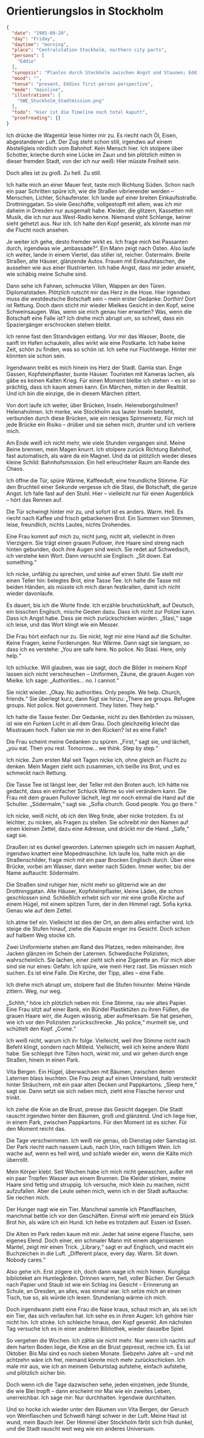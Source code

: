 
# Orientierungslos in Stockholm

```json
{
  "date": "1985-09-20",
  "day": "Friday",
  "daytime": "morning",
  "place": "Centralstation Stockholm, northern city parts",
  "persons": [
    "Eddie"
  ],
  "synopsis": "Planlos durch Stockholm zwischen Angst und Staunen; Eddie meidet die Botschaften, irrt durch die Stadt und findet in der Bahnhofsmission Wärme und erste Hilfe – ein vorsichtiger Anker in der Fremde.",
  "mood": "",
  "tense": "present, Eddies first-person perspective",
  "mode": "mainline",
  "illustrations": [
    "SWE_Stockholm_Stadtmission.png"
  ],
  "todo": "Hier ist die Timeline noch total kaputt",
  "proofreading": {}
}
```

Ich drücke die Wagentür leise hinter mir zu. Es riecht nach Öl, Eisen,
abgestandener Luft. Der Zug steht schon still, irgendwo auf einem Abstellgleis
nördlich vom Bahnhof. Kein Mensch hier. Ich stolpere über Schotter, krieche
durch eine Lücke im Zaun und bin plötzlich mitten in dieser fremden Stadt, von
der ich nur weiß: Hier müsste Freiheit sein.

Doch alles ist zu groß. Zu hell. Zu still.

Ich halte mich an einer Mauer fest, taste mich Richtung Süden. Schon nach ein
paar Schritten spüre ich, wie die Straßen vibrierender werden – Menschen,
Lichter, Schaufenster. Ich lande auf einer breiten Einkaufsstraße.
Drottninggatan. So viele Geschäfte, vollgestopft mit allem, was ich mir daheim
in Dresden nur ausgemalt habe. Kleider, die glitzern, Kassetten mit Musik, die
ich nur aus West-Radio kenne. Niemand steht Schlange, keiner sieht gehetzt aus.
Nur ich. Ich halte den Kopf gesenkt, als könnte man mir die Flucht noch ansehen.

Je weiter ich gehe, desto fremder wirkt es. Ich frage mich bei Passanten durch,
irgendwas wie „ambassade?“. Ein Mann zeigt nach Osten. Also laufe ich weiter,
lande in einem Viertel, das stiller ist, reicher. Östermalm. Breite Straßen,
alte Häuser, glänzende Autos. Frauen mit Einkaufstaschen, die aussehen wie aus
einer Illustrierten. Ich habe Angst, dass mir jeder ansieht, wie schäbig meine
Schuhe sind.

Dann sehe ich Fahnen, schmucke Villen, Wappen an den Türen. Diplomatstaden.
Plötzlich rutscht mir das Herz in die Hose. Hier irgendwo muss die westdeutsche
Botschaft sein – mein erster Gedanke: Dorthin! Dort ist Rettung. Doch dann
sticht mir wieder Mielkes Gesicht in den Kopf, seine Schweinsaugen. Was, wenn
sie mich genau hier erwarten? Was, wenn die Botschaft eine Falle ist? Ich drehe
mich abrupt um, so schnell, dass ein Spaziergänger erschrocken stehen bleibt.

Ich renne fast den Strandvägen entlang. Vor mir das Wasser, Boote, die sanft im
Hafen schaukeln, alles wirkt wie eine Postkarte. Ich habe keine Zeit, schön zu
finden, was so schön ist. Ich sehe nur Fluchtwege. Hinter mir könnten sie schon
sein.

Irgendwann treibt es mich hinein ins Herz der Stadt. Gamla stan. Enge Gassen,
Kopfsteinpflaster, bunte Häuser. Touristen mit Kameras lachen, als gäbe es
keinen Kalten Krieg. Für einen Moment bleibe ich stehen – es ist so prächtig,
dass ich kaum atmen kann. Ein Märchen, mitten in der Realität. Und ich bin die
einzige, die in diesem Märchen zittert.

Von dort laufe ich weiter, über Brücken, Inseln. Heleneborgsholmen?
Helenaholmen. Ich merke, wie Stockholm aus lauter Inseln besteht, verbunden
durch diese Brücken, wie ein riesiges Spinnennetz. Für mich ist jede Brücke ein
Risiko – drüber und sie sehen mich, drunter und ich verliere mich.

Am Ende weiß ich nicht mehr, wie viele Stunden vergangen sind. Meine Beine
brennen, mein Magen knurrt. Ich stolpere zurück Richtung Bahnhof, fast
automatisch, als wäre da ein Magnet. Und da ist plötzlich wieder dieses kleine
Schild: Bahnhofsmission. Ein hell erleuchteter Raum am Rande des Chaos.

Ich öffne die Tür, spüre Wärme, Kaffeeduft, eine freundliche Stimme. Für den
Bruchteil einer Sekunde vergesse ich die Stasi, die Botschaft, die ganze Angst.
Ich falle fast auf den Stuhl. Hier – vielleicht nur für einen Augenblick – hört
das Rennen auf.

Die Tür schwingt hinter mir zu, und sofort ist es anders. Warm. Hell. Es riecht
nach Kaffee und frisch gebackenem Brot. Ein Summen von Stimmen, leise,
freundlich, nichts Lautes, nichts Drohendes.

Eine Frau kommt auf mich zu, nicht jung, nicht alt, vielleicht in ihren
Vierzigern. Sie trägt einen grauen Pullover, ihre Haare sind streng nach hinten
gebunden, doch ihre Augen sind weich. Sie redet auf Schwedisch, ich verstehe
kein Wort. Dann versucht sie Englisch. „Sit down. Eat something.“

Ich nicke, unfähig zu sprechen, und sinke auf einen Stuhl. Sie stellt mir einen
Teller hin: belegtes Brot, eine Tasse Tee. Ich halte die Tasse mit beiden
Händen, als müsste ich mich daran festkrallen, damit ich nicht wieder
davonlaufe.

Es dauert, bis ich die Worte finde. Ich erzähle bruchstückhaft, auf Deutsch, ein
bisschen Englisch, mische Gesten dazu. Dass ich nicht zur Polizei kann. Dass ich
Angst habe. Dass sie mich zurückschicken würden. „Stasi,“ sage ich leise, und
das Wort klingt wie ein Messer.

Die Frau hört einfach nur zu. Sie nickt, legt mir eine Hand auf die Schulter.
Keine Fragen, keine Forderungen. Nur Wärme. Dann sagt sie langsam, so dass ich
es verstehe: „You are safe here. No police. No Stasi. Here, only help.“

Ich schlucke. Will glauben, was sie sagt, doch die Bilder in meinem Kopf lassen
sich nicht verscheuchen – Uniformen, Zäune, die grauen Augen von Mielke. Ich
sage: „Authorities… no. I cannot.“

Sie nickt wieder. „Okay. No authorities. Only people. We help. Church, friends.“
Sie überlegt kurz, dann fügt sie hinzu: „There are groups. Refugee groups. Not
police. Not government. They listen. They help.“

Ich halte die Tasse fester. Der Gedanke, nicht zu den Behörden zu müssen, ist
wie ein Funken Licht in all dem Grau. Doch gleichzeitig kriecht das Misstrauen
hoch. Fallen sie mir in den Rücken? Ist es eine Falle?

Die Frau scheint meine Gedanken zu spüren. „First,“ sagt sie, und lächelt, „you
eat. Then you rest. Tomorrow… we think. Step by step.“

Ich nicke. Zum ersten Mal seit Tagen nicke ich, ohne gleich an Flucht zu denken.
Mein Magen zieht sich zusammen, ich beiße ins Brot, und es schmeckt nach
Rettung.

Die Tasse Tee ist längst leer, der Teller mit den Broten auch. Ich hätte nie
gedacht, dass ein einfacher Schluck Wärme so viel verändern kann. Die Frau mit
dem grauen Pullover lächelt, legt mir noch einmal die Hand auf die Schulter.
„Södermalm,“ sagt sie. „Sofia church. Good people. You go there.“

Ich nicke, weiß nicht, ob ich den Weg finde, aber nicke trotzdem. Es ist
leichter, zu nicken, als Fragen zu stellen. Sie schreibt mir den Namen auf einen
kleinen Zettel, dazu eine Adresse, und drückt mir die Hand. „Safe,“ sagt sie.

Draußen ist es dunkel geworden. Laternen spiegeln sich im nassen Asphalt,
irgendwo knattert eine Mopedmaschine. Ich laufe los, halte mich an die
Straßenschilder, frage mich mit ein paar Brocken Englisch durch. Über eine
Brücke, vorbei am Wasser, dann weiter nach Süden. Immer weiter, bis der Name
auftaucht: Södermalm.

Die Straßen sind ruhiger hier, nicht mehr so glitzernd wie an der
Drottninggatan. Alte Häuser, Kopfsteinpflaster, kleine Läden, die schon
geschlossen sind. Schließlich erhebt sich vor mir eine große Kirche auf einem
Hügel, mit einem spitzen Turm, der in den Himmel ragt. Sofia kyrka. Genau wie
auf dem Zettel.

Ich atme tief ein. Vielleicht ist dies der Ort, an dem alles einfacher wird. Ich
steige die Stufen hinauf, ziehe die Kapuze enger ins Gesicht. Doch schon auf
halbem Weg stocke ich.

Zwei Uniformierte stehen am Rand des Platzes, reden miteinander, ihre Jacken
glänzen im Schein der Laternen. Schwedische Polizisten, wahrscheinlich. Sie
lachen, einer zieht sich eine Zigarette an. Für mich aber sind sie nur eines:
Gefahr. Ich spüre, wie mein Herz rast. Sie müssen mich suchen. Es ist eine
Falle. Die Kirche, der Tipp, alles – eine Falle.

Ich drehe mich abrupt um, stolpere fast die Stufen hinunter. Meine Hände
zittern. Weg, nur weg.

„Schhh,“ höre ich plötzlich neben mir. Eine Stimme, rau wie altes Papier. Eine
Frau sitzt auf einer Bank, ein Bündel Plastiktüten zu ihren Füßen, die grauen
Haare wirr, die Augen wässrig, aber aufmerksam. Sie hat gesehen, wie ich vor den
Polizisten zurückschrecke. „No police,“ murmelt sie, und schüttelt den Kopf.
„Come.“

Ich weiß nicht, warum ich ihr folge. Vielleicht, weil ihre Stimme nicht nach
Befehl klingt, sondern nach Mitleid. Vielleicht, weil ich keine andere Wahl
habe. Sie schleppt ihre Tüten hoch, winkt mir, und wir gehen durch enge Straßen,
hinein in einen Park.

Vita Bergen. Ein Hügel, überwachsen mit Bäumen, zwischen denen Laternen blass
leuchten. Die Frau zeigt auf einen Unterstand, halb versteckt hinter Sträuchern,
mit ein paar alten Decken und Pappkartons. „Sleep here,“ sagt sie. Dann setzt
sie sich neben mich, zieht eine Flasche hervor und trinkt.

Ich ziehe die Knie an die Brust, presse das Gesicht dagegen. Die Stadt rauscht
irgendwo hinter den Bäumen, groß und glänzend. Und ich liege hier, in einem
Park, zwischen Pappkartons. Für den Moment ist es sicher. Für den Moment reicht
das.

Die Tage verschwimmen. Ich weiß nie genau, ob Dienstag oder Samstag ist. Der
Park riecht nach nassem Laub, nach Urin, nach billigem Wein. Ich wache auf, wenn
es hell wird, und schlafe wieder ein, wenn die Kälte mich überrollt.

Mein Körper klebt. Seit Wochen habe ich mich nicht gewaschen, außer mit ein paar
Tropfen Wasser aus einem Brunnen. Die Kleider stinken, meine Haare sind fettig
und struppig. Ich versuche, mich klein zu machen, nicht aufzufallen. Aber die
Leute sehen mich, wenn ich in der Stadt auftauche: Sie riechen mich.

Der Hunger nagt wie ein Tier. Manchmal sammle ich Pfandflaschen, manchmal bettle
ich vor den Geschäften. Einmal wirft mir jemand ein Stück Brot hin, als wäre ich
ein Hund. Ich hebe es trotzdem auf. Essen ist Essen.

Die Alten im Park reden kaum mit mir. Jeder hat seine eigene Flasche, sein
eigenes Elend. Doch einer, ein schmaler Mann mit einem abgerissenen Mantel,
zeigt mir einen Trick. „Library,“ sagt er auf Englisch, und macht ein
Buchzeichen in die Luft. „Different place, every day. Warm. Sit down. Nobody
cares.“

Also gehe ich. Erst zögere ich, doch dann wage ich mich hinein. Kungliga
biblioteket am Humlegården. Drinnen warm, hell, voller Bücher. Der Geruch nach
Papier und Staub ist wie ein Schlag ins Gesicht – Erinnerung an Schule, an
Dresden, an alles, was einmal war. Ich setze mich an einen Tisch, tue so, als
würde ich lesen. Stundenlang wärme ich mich.

Doch irgendwann zieht eine Frau die Nase kraus, schaut mich an, als sei ich ein
Tier, das sich verlaufen hat. Ich sehe es in ihren Augen: Ich gehöre hier nicht
hin. Ich stinke. Ich schleiche hinaus, den Kopf gesenkt. Am nächsten Tag
versuche ich es in einer anderen Bibliothek, wieder dasselbe Spiel.

So vergehen die Wochen. Ich zähle sie nicht mehr. Nur wenn ich nachts auf dem
harten Boden liege, die Knie an die Brust gepresst, rechne ich. Es ist Oktober.
Bis Mai sind es noch sieben Monate. Siebzehn Jahre alt – und mit achtzehn wäre
ich frei, niemand könnte mich mehr zurückschicken. Ich male mir aus, wie ich an
meinem Geburtstag aufstehe, einfach aufstehe, und plötzlich sicher bin.

Doch wenn ich die Tage dazwischen sehe, jeden einzelnen, jede Stunde, die wie
Blei tropft – dann erscheint mir Mai wie ein zweites Leben, unerreichbar. Ich
sage mir: Nur durchhalten. Irgendwie durchhalten.

Und so hocke ich wieder unter den Bäumen von Vita Bergen, der Geruch von
Weinflaschen und Schweiß hängt schwer in der Luft. Meine Haut ist wund, mein
Bauch leer. Der Himmel über Stockholm färbt sich früh dunkel, und die Stadt
rauscht weit weg wie ein anderes Universum.
